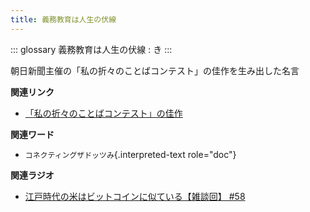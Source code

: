 ```yaml
---
title: 義務教育は人生の伏線
---
```


::: glossary
義務教育は人生の伏線 : き
:::

朝日新聞主催の「私の折々のことばコンテスト」の佳作を生み出した名言

**関連リンク**

-   [「私の折々のことばコンテスト」の佳作](https://www.asahi.com/event/kotoba/2021/pdf/award/award_30.pdf)

**関連ワード**

-   `コネクティングザドッツみ`{.interpreted-text role="doc"}

**関連ラジオ**

-   [江戸時代の米はビットコインに似ている【雑談回】
    #58](https://www.youtube.com/watch?v=T5cDcCKB19k)
